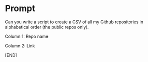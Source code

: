 # Prompt

Can you write a script to create a CSV of all my Github repositories in alphabetical order (the public repos only).

Column 1: Repo name

Column 2: Link

[END]